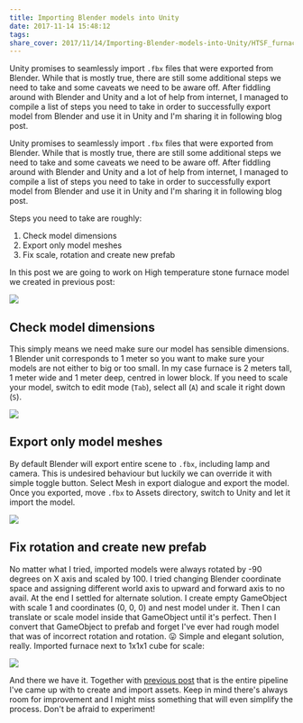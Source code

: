 ```yaml
---
title: Importing Blender models into Unity
date: 2017-11-14 15:48:12
tags:
share_cover: 2017/11/14/Importing-Blender-models-into-Unity/HTSF_furnace.png
---
```


Unity promises to seamlessly import `.fbx` files that were exported from Blender. While that is mostly true, there are still some additional steps we need to take and some caveats we need to be aware off. After fiddling around with Blender and Unity and a lot of help from internet, I managed to compile a list of steps you need to take in order to successfully export model from Blender and use it in Unity and I'm sharing it in following blog post.

<!-- more -->

Unity promises to seamlessly import `.fbx` files that were exported from Blender. While that is mostly true, there are still some additional steps we need to take and some caveats we need to be aware off. After fiddling around with Blender and Unity and a lot of help from internet, I managed to compile a list of steps you need to take in order to successfully export model from Blender and use it in Unity and I'm sharing it in following blog post.

Steps you need to take are roughly:

1. Check model dimensions
2. Export only model meshes
3. Fix scale, rotation and create new prefab

In this post we are going to work on High temperature stone furnace model we created in previous post:

![](HTSF_furnace.png)

## Check model dimensions

This simply means we need make sure our model has sensible dimensions. 1 Blender unit corresponds to 1 meter so you want to make sure your models are not either to big or too small. In my case furnace is 2 meters tall, 1 meter wide and 1 meter deep, centred in lower block. If you need to scale your model, switch to edit mode (`Tab`), select all (`A`) and scale it right down (`S`).

![](HTSF_wireframe.png)

## Export only model meshes

By default Blender will export entire scene to `.fbx`, including lamp and camera. This is undesired behaviour but luckily we can override it with simple toggle button. Select Mesh in export dialogue and export the model. Once you exported, move `.fbx` to Assets directory, switch to Unity and let it import the model.

![](HTSF_export.png)

## Fix rotation and create new prefab

No matter what I tried, imported models were always rotated by -90 degrees on X axis and scaled by 100. I tried changing Blender coordinate space and assigning different world axis to upward and forward axis to no avail. At the end I settled for alternate solution. I create empty GameObject with scale 1 and coordinates (0, 0, 0) and nest model under it. Then I can translate or scale model inside that GameObject until it's perfect. Then I convert that GameObject to prefab and forget I've ever had rough model that was of incorrect rotation and rotation. 😛 Simple and elegant solution, really. Imported furnace next to 1x1x1 cube for scale:

![](HTSF_imported.png)

And there we have it. Together with [previous post](/2017/11/13/Texturing-and-UV-mapping) that is the entire pipeline I've came up with to create and import assets. Keep in mind there's always room for improvement and I might miss something that will even simplify the process. Don't be afraid to experiment!